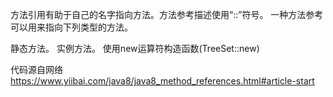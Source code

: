 方法引用有助于自己的名字指向方法。方法参考描述使用“::”符号。
一种方法参考可以用来指向下列类型的方法。

静态方法。
实例方法。
使用new运算符构造函数(TreeSet::new)

代码源自网络
https://www.yiibai.com/java8/java8_method_references.html#article-start